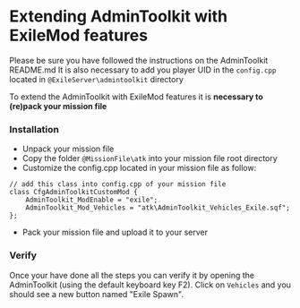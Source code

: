 # Extending AdminToolkit with ExileMod features

Please be sure you have followed the instructions on the AdminToolkit README.md
It is also necessary to add you player UID in the `config.cpp` located in `@ExileServer\admintoolkit` directory

To extend the AdminToolkit with ExileMod features it is **necessary to (re)pack your mission file**

### Installation

+ Unpack your mission file
+ Copy the folder `@MissionFile\atk` into your mission file root directory
+ Customize the config.cpp located in your mission file as follow:

```
// add this class into config.cpp of your mission file
class CfgAdminToolkitCustomMod {
    AdminToolkit_ModEnable = "exile";
    AdminToolkit_Mod_Vehicles = "atk\AdminToolkit_Vehicles_Exile.sqf";
};
```

+ Pack your mission file and upload it to your server

### Verify

Once your have done all the steps you can verify it by opening the AdminToolkit (using the default keyboard key F2).
Click on `Vehicles` and you should see a new button named "Exile Spawn".

